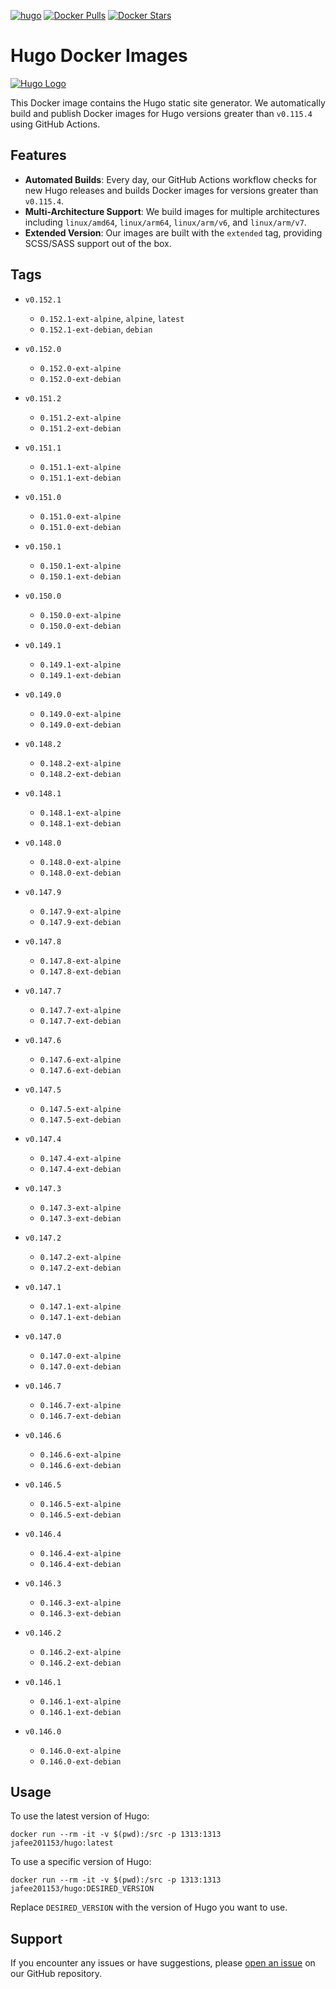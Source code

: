[![hugo](https://github.com/leoli0605/docker-hugo/actions/workflows/publish.yml/badge.svg)](https://github.com/leoli0605/docker-hugo/actions/workflows/publish.yml)
[![Docker Pulls](https://img.shields.io/docker/pulls/jafee201153/hugo.svg)](https://hub.docker.com/r/jafee201153/hugo/)
[![Docker Stars](https://img.shields.io/docker/stars/jafee201153/hugo.svg)](https://hub.docker.com/r/jafee201153/hugo/)

# Hugo Docker Images

[![Hugo Logo](https://gohugo.io/images/hugo-logo-wide.svg)](https://github.com/gohugoio/hugo)

This Docker image contains the Hugo static site generator. We automatically build and publish Docker images for Hugo versions greater than `v0.115.4` using GitHub Actions.

## Features

-   **Automated Builds**: Every day, our GitHub Actions workflow checks for new Hugo releases and builds Docker images for versions greater than `v0.115.4`.
-   **Multi-Architecture Support**: We build images for multiple architectures including `linux/amd64`, `linux/arm64`, `linux/arm/v6`, and `linux/arm/v7`.
-   **Extended Version**: Our images are built with the `extended` tag, providing SCSS/SASS support out of the box.

## Tags

<!-- TAGS_START -->

-   `v0.152.1`
    -   `0.152.1-ext-alpine`, `alpine`, `latest`
    -   `0.152.1-ext-debian`, `debian`
    
-   `v0.152.0`
    -   `0.152.0-ext-alpine`
    -   `0.152.0-ext-debian`
    
-   `v0.151.2`
    -   `0.151.2-ext-alpine`
    -   `0.151.2-ext-debian`
    
-   `v0.151.1`
    -   `0.151.1-ext-alpine`
    -   `0.151.1-ext-debian`
    
-   `v0.151.0`
    -   `0.151.0-ext-alpine`
    -   `0.151.0-ext-debian`
    
-   `v0.150.1`
    -   `0.150.1-ext-alpine`
    -   `0.150.1-ext-debian`
    
-   `v0.150.0`
    -   `0.150.0-ext-alpine`
    -   `0.150.0-ext-debian`
    
-   `v0.149.1`
    -   `0.149.1-ext-alpine`
    -   `0.149.1-ext-debian`
    
-   `v0.149.0`
    -   `0.149.0-ext-alpine`
    -   `0.149.0-ext-debian`
    
-   `v0.148.2`
    -   `0.148.2-ext-alpine`
    -   `0.148.2-ext-debian`
    
-   `v0.148.1`
    -   `0.148.1-ext-alpine`
    -   `0.148.1-ext-debian`
    
-   `v0.148.0`
    -   `0.148.0-ext-alpine`
    -   `0.148.0-ext-debian`
    
-   `v0.147.9`
    -   `0.147.9-ext-alpine`
    -   `0.147.9-ext-debian`
    
-   `v0.147.8`
    -   `0.147.8-ext-alpine`
    -   `0.147.8-ext-debian`
    
-   `v0.147.7`
    -   `0.147.7-ext-alpine`
    -   `0.147.7-ext-debian`
    
-   `v0.147.6`
    -   `0.147.6-ext-alpine`
    -   `0.147.6-ext-debian`
    
-   `v0.147.5`
    -   `0.147.5-ext-alpine`
    -   `0.147.5-ext-debian`
    
-   `v0.147.4`
    -   `0.147.4-ext-alpine`
    -   `0.147.4-ext-debian`
    
-   `v0.147.3`
    -   `0.147.3-ext-alpine`
    -   `0.147.3-ext-debian`
    
-   `v0.147.2`
    -   `0.147.2-ext-alpine`
    -   `0.147.2-ext-debian`
    
-   `v0.147.1`
    -   `0.147.1-ext-alpine`
    -   `0.147.1-ext-debian`
    
-   `v0.147.0`
    -   `0.147.0-ext-alpine`
    -   `0.147.0-ext-debian`
    
-   `v0.146.7`
    -   `0.146.7-ext-alpine`
    -   `0.146.7-ext-debian`
    
-   `v0.146.6`
    -   `0.146.6-ext-alpine`
    -   `0.146.6-ext-debian`
    
-   `v0.146.5`
    -   `0.146.5-ext-alpine`
    -   `0.146.5-ext-debian`
    
-   `v0.146.4`
    -   `0.146.4-ext-alpine`
    -   `0.146.4-ext-debian`
    
-   `v0.146.3`
    -   `0.146.3-ext-alpine`
    -   `0.146.3-ext-debian`
    
-   `v0.146.2`
    -   `0.146.2-ext-alpine`
    -   `0.146.2-ext-debian`
    
-   `v0.146.1`
    -   `0.146.1-ext-alpine`
    -   `0.146.1-ext-debian`
    
-   `v0.146.0`
    -   `0.146.0-ext-alpine`
    -   `0.146.0-ext-debian`
    
<!-- TAGS_END -->

## Usage

To use the latest version of Hugo:

```
docker run --rm -it -v $(pwd):/src -p 1313:1313 jafee201153/hugo:latest
```

To use a specific version of Hugo:

```
docker run --rm -it -v $(pwd):/src -p 1313:1313 jafee201153/hugo:DESIRED_VERSION
```

Replace `DESIRED_VERSION` with the version of Hugo you want to use.

## Support

If you encounter any issues or have suggestions, please [open an issue](https://github.com/leoli0605/docker-hugo/issues) on our GitHub repository.
